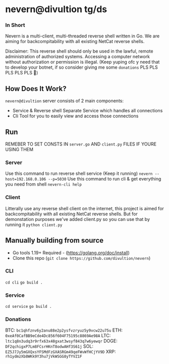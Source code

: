 # nevern@divultion tg/ds
### In Short
Nevern is a multi-client, multi-threaded reverse shell written in Go. We are aiming for backcompitability with all existing NetCat reverse shells.

Disclaimer: This reverse shell should only be used in the lawful, remote administration of authorized systems. Accessing a computer network without authorization or permission is illegal. (Keep yuping ofc y need that to develop your botnet, if so consider giving me some `donations` PLS PLS PLS PLS PLS 🥲)

## How Does It Work?
`nevern@divultion` server consists of 2 main components:
- Service & Reverse shell
Separate Service which handles all connections
- Cli
Tool for you to easily view and access those connections

## Run
REMEBER TO SET CONSTS IN `server.go` AND `client.py` FILES IF YOURE USING THEM
### Server
Use this command to run reverse shell service (Keep it running)
`nevern --host=192.168.0.106 --p=5030`
Use this command to run cli & get everything you need from shell
`nevern-cli help`
### Client
Litterally use any reverse shell client on the internet, this project is aimed for backcompitability with all existing NetCat reverse shells.
But for demonstation purposes we've added client.py so you can use that by running it
`python client.py`

## Manually building from source
- Go tools 1.19+ Required - (https://golang.org/doc/install)
- Clone this repo (`git clone https://github.com/divultion/nevern`)
### CLI
`cd cli`
`go build .`
### Service
`cd service`
`go build .`

### Donations
BTC: `bc1qhfznv6y2anu88e2p2ysfvzryuz5y9vcw22u75u`
ETH: `0xeAf0CafBB9eCde4Dc856f604F75195c8869Ae98A`
LTC: `ltc1q8n3udq3r9rfx63x48gxat3wsyf843q7w6yewqr`
DOGE: `DF2qchigxP7Lm8FCsrHKnT8odwAHf3S61j`
SOL: `EZ5J7Jy5mGXQxsYFSMdFzGXASRGm49qeFWvWfHCjYV9D`
XRP: `rh1ydmzXb8WKk9Y3hu7jVkWSGG8yTYVZ1F`
